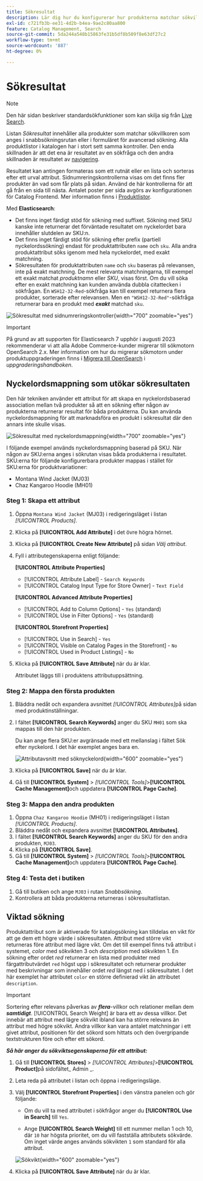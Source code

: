 ```yaml
---
title: Sökresultat
description: Lär dig hur du konfigurerar hur produkterna matchar sökvillkoren som anges i snabbsökningsrutan eller i formuläret för avancerad sökning.
exl-id: c721fb3b-ee31-4d2b-b4ea-9ae2c80aa800
feature: Catalog Management, Search
source-git-commit: 5da244a548b15863fe31b5df8b509f8e63df27c2
workflow-type: tm+mt
source-wordcount: '887'
ht-degree: 0%

---
```


# Sökresultat

>[!NOTE]
>
>Den här sidan beskriver standardsökfunktioner som kan skilja sig från [Live Search](https://experienceleague.adobe.com/docs/commerce/live-search/overview.html?lang=sv-SE).

Listan _Sökresultat_ innehåller alla produkter som matchar sökvillkoren som anges i snabbsökningsrutan eller i formuläret för avancerad sökning. Alla produktlistor i katalogen har i stort sett samma kontroller. Den enda skillnaden är att det ena är resultatet av en sökfråga och den andra skillnaden är resultatet av [navigering](navigation.md).

Resultatet kan antingen formateras som ett rutnät eller en lista och sorteras efter ett urval attribut. Sidnumreringskontrollerna visas om det finns fler produkter än vad som får plats på sidan. Använd de här kontrollerna för att gå från en sida till nästa. Antalet poster per sida avgörs av konfigurationen för Catalog Frontend. Mer information finns i [Produktlistor](navigation-product-listings.md).

Med **Elasticsearch**:

- Det finns inget färdigt stöd för sökning med suffixet. Sökning med SKU kanske inte returnerar det förväntade resultatet om nyckelordet bara innehåller slutdelen av SKU:n.
- Det finns inget färdigt stöd för sökning efter prefix (partiell nyckelordssökning) endast för produktattributen `name` och `sku`. Alla andra produktattribut söks igenom med hela nyckelordet, med exakt matchning.
- Sökresultaten för produktattributen `name` och `sku` baseras på relevansen, inte på exakt matchning. De mest relevanta matchningarna, till exempel ett exakt matchat _produktnamn_ eller _SKU_, visas först. Om du vill söka efter en exakt matchning kan kunden använda dubbla citattecken i sökfrågan. En `WSH12-32-Red`-sökfråga kan till exempel returnera flera produkter, sorterade efter relevansen. Men en `"WSH12-32-Red"`-sökfråga returnerar bara en produkt med **_exakt_** matchad `sku`.

![Sökresultat med sidnumreringskontroller](./assets/storefront-search-results-shorts.png){width="700" zoomable="yes"}

>[!IMPORTANT]
>
>På grund av att supporten för Elasticsearch 7 upphör i augusti 2023 rekommenderar vi att alla Adobe Commerce-kunder migrerar till sökmotorn OpenSearch 2.x. Mer information om hur du migrerar sökmotorn under produktuppgraderingen finns i [Migrera till OpenSearch](https://experienceleague.adobe.com/docs/commerce-operations/upgrade-guide/prepare/opensearch-migration.html?lang=sv-SE) i _uppgraderingshandboken_.

## Nyckelordsmappning som utökar sökresultaten

Den här tekniken använder ett attribut för att skapa en nyckelordsbaserad association mellan två produkter så att en sökning efter någon av produkterna returnerar resultat för båda produkterna. Du kan använda nyckelordsmappning för att marknadsföra en produkt i sökresultat där den annars inte skulle visas.

![Sökresultat med nyckelordsmappning](./assets/storefront-search-results-extended.png){width="700" zoomable="yes"}

I följande exempel används nyckelordsmappning baserad på SKU. När någon av SKU:erna anges i sökrutan visas båda produkterna i resultatet. SKU:erna för följande konfigurerbara produkter mappas i stället för SKU:erna för produktvariationer:

- Montana Wind Jacket (MJ03)
- Chaz Kangaroo Hoodie (MH01)

### Steg 1: Skapa ett attribut

1. Öppna `Montana Wind Jacket` (MJ03) i redigeringsläget i listan _[!UICONTROL Products]_.
1. Klicka på **[!UICONTROL Add Attribute]** i det övre högra hörnet.
1. Klicka på **[!UICONTROL Create New Attribute]** på sidan _Välj attribut_.
1. Fyll i attributegenskaperna enligt följande:

   **[!UICONTROL Attribute Properties]**

   - [!UICONTROL Attribute Label] - `Search Keywords`
   - [!UICONTROL Catalog Input Type for Store Owner] - `Text Field`

   **[!UICONTROL Advanced Attribute Properties]**

   - [!UICONTROL Add to Column Options] - `Yes` (standard)
   - [!UICONTROL Use in Filter Options] - `Yes` (standard)

   **[!UICONTROL Storefront Properties]**

   - [!UICONTROL Use in Search] - `Yes`
   - [!UICONTROL Visible on Catalog Pages in the Storefront] - `No`
   - [!UICONTROL Used in Product Listings] - `No`

1. Klicka på **[!UICONTROL Save Attribute]** när du är klar.

   Attributet läggs till i produktens attributuppsättning.

### Steg 2: Mappa den första produkten

1. Bläddra nedåt och expandera avsnittet _[!UICONTROL Attributes]_&#x200B;på sidan med produktinställningar.
1. I fältet **[!UICONTROL Search Keywords]** anger du SKU `MH01` som ska mappas till den här produkten.

   Du kan ange flera SKU:er avgränsade med ett mellanslag i fältet Sök efter nyckelord. I det här exemplet anges bara en.

   ![Attributavsnitt med söknyckelord](./assets/search-keywords-attribute.png){width="600" zoomable="yes"}

1. Klicka på **[!UICONTROL Save]** när du är klar.
1. Gå till **[!UICONTROL System]** > _[!UICONTROL Tools]_>**[!UICONTROL Cache Management]**&#x200B;och uppdatera **[!UICONTROL Page Cache]**.

### Steg 3: Mappa den andra produkten

1. Öppna `Chaz Kangaroo Hoodie` (MH01) i redigeringsläget i listan _[!UICONTROL Products]_.
1. Bläddra nedåt och expandera avsnittet **[!UICONTROL Attributes]**.
1. I fältet **[!UICONTROL Search Keywords]** anger du SKU för den andra produkten, `MJ03`.
1. Klicka på **[!UICONTROL Save]**.
1. Gå till **[!UICONTROL System]** > _[!UICONTROL Tools]_>**[!UICONTROL Cache Management]**&#x200B;och uppdatera **[!UICONTROL Page Cache]**.

### Steg 4: Testa det i butiken

1. Gå till butiken och ange `MJ03` i rutan _Snabbsökning_.
1. Kontrollera att båda produkterna returneras i sökresultatlistan.

## Viktad sökning

Produktattribut som är aktiverade för katalogsökning kan tilldelas en vikt för att ge dem ett högre värde i sökresultaten. Attribut med större vikt returneras före attribut med lägre vikt. Om det till exempel finns två attribut i systemet, _color_ med sökvikten 3 och _description_ med sökvikten 1. En sökning efter ordet _red_ returnerar en lista med produkter med färgattributvärdet `red` högst upp i sökresultatet och returnerar produkter med beskrivningar som innehåller ordet _red_ längst ned i sökresultatet. I det här exemplet har attributet `color` en större definierad vikt än attributet `description`.

>[!IMPORTANT]
>
>Sortering efter relevans påverkas av **_flera_**-villkor och relationer mellan dem **_samtidigt_**. [!UICONTROL Search Weight] är bara ett av dessa villkor. Det innebär att attribut med lägre sökvikt ibland kan ha större relevans än attribut med högre sökvikt. Andra villkor kan vara antalet matchningar i ett givet attribut, positionen för det sökord som hittats och den övergripande textstrukturen före och efter ett sökord.

**_Så här anger du sökviktsegenskaperna för ett attribut:_**

1. Gå till **[!UICONTROL Stores]** > _[!UICONTROL Attributes]_>**[!UICONTROL Product]**&#x200B;på sidofältet_ Admin _.

1. Leta reda på attributet i listan och öppna i redigeringsläge.

1. Välj **[!UICONTROL Storefront Properties]** i den vänstra panelen och gör följande:

   - Om du vill ta med attributet i sökfrågor anger du **[!UICONTROL Use in Search]** till `Yes`.

   - Ange **[!UICONTROL Search Weight]** till ett nummer mellan 1 och 10, där `10` har högsta prioritet, om du vill fastställa attributets sökvärde. Om inget värde anges används sökvikten `1` som standard för alla attribut.

   ![Sökvikt](./assets/search-weight.png){width="600" zoomable="yes"}

1. Klicka på **[!UICONTROL Save Attribute]** när du är klar.
